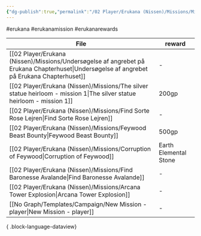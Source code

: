 ```yaml
---
{"dg-publish":true,"permalink":"/02 Player/Erukana (Nissen)/Missions/Mission rewards/"}
---
```


#erukana #erukanamission #erukanarewards 

| File                                                                                                                                          | reward                |
| --------------------------------------------------------------------------------------------------------------------------------------------- | --------------------- |
| [[02 Player/Erukana (Nissen)/Missions/Undersøgelse af angrebet på Erukana Chapterhuset\|Undersøgelse af angrebet på Erukana Chapterhuset]] | \-                    |
| [[02 Player/Erukana (Nissen)/Missions/The silver statue heirloom - mission 1\|The silver statue heirloom - mission 1]]                     | 200gp                 |
| [[02 Player/Erukana (Nissen)/Missions/Find Sorte Rose Lejren\|Find Sorte Rose Lejren]]                                                     | \-                    |
| [[02 Player/Erukana (Nissen)/Missions/Feywood Beast Bounty\|Feywood Beast Bounty]]                                                         | 500gp                 |
| [[02 Player/Erukana (Nissen)/Missions/Corruption of Feywood\|Corruption of Feywood]]                                                       | Earth Elemental Stone |
| [[02 Player/Erukana (Nissen)/Missions/Find Baronesse Avalande\|Find Baronesse Avalande]]                                                   | \-                    |
| [[02 Player/Erukana (Nissen)/Missions/Arcana Tower Explosion\|Arcana Tower Explosion]]                                                     | \-                    |
| [[No Graph/Templates/Campaign/New Mission - player\|New Mission - player]]                                                                 | \-                    |

{ .block-language-dataview}
